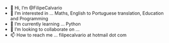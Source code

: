 - 👋 Hi, I’m @FilipeCalvario
- 👀 I’m interested in ... Maths, English to Portuguese translation, Education and Programming
- 🌱 I’m currently learning ... Python
- 💞️ I’m looking to collaborate on ...
- 📫 How to reach me ... filipecalvario at hotmail dot com

<!---
FilipeCalvario/FilipeCalvario is a ✨ special ✨ repository because its `README.md` (this file) appears on your GitHub profile.
You can click the Preview link to take a look at your changes.
--->
